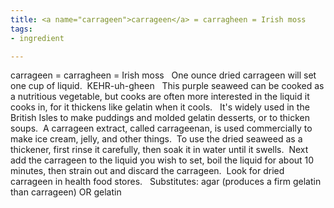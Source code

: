 ```yaml
---
title: <a name="carrageen">carrageen</a> = carragheen = Irish moss
tags:
- ingredient

---
```

carrageen = carragheen = Irish moss   One ounce dried carrageen will set one cup of liquid.  KEHR-uh-gheen   This purple seaweed can be cooked as a nutritious vegetable, but cooks are often more interested in the liquid it cooks in, for it thickens like gelatin when it cools.   It's widely used in the British Isles to make puddings and molded gelatin desserts, or to thicken soups.  A carrageen extract, called carrageenan, is used commercially to make ice cream, jelly, and other things.  To use the dried seaweed as a thickener, first rinse it carefully, then soak it in water until it swells.  Next add the carrageen to the liquid you wish to set, boil the liquid for about 10 minutes, then strain out and discard the carrageen.  Look for dried carrageen in health food stores.   Substitutes: agar (produces a firm gelatin than carrageen) OR gelatin
